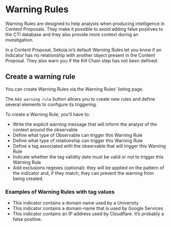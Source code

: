 # Warning Rules

Warning Rules are designed to help analysts when producing intelligence in Content Proposals. They make it possible to avoid adding false positives to the CTI database and they also provide more context during an investigation.

In a Content Proposal, Sekoia.io’s default Warning Rules let you know if an Indicator has no relationship with another object present in the Content Proposal. They also warn you if the Kill Chain step has not been defined.

## Create a warning rule

You can create Warning Rules via the Warning Rules’ listing page.

The `Add warning rule` button allows you to create new rules and define several elements to configure its triggering.

To create a Warning Rule, you’ll have to:

- Write the explicit warning message that will inform the analyst of the context around the observable
- Define what type of Observable can trigger this Warning Rule
- Define what type of relationship can trigger this Warning Rule
- Define a tag associated with the observable that will trigger this Warning Rule
- Indicate whether the tag validity date must be valid or not to trigger this Warning Rule
- Add exclusions regexes (optional): they will be applied on the pattern of the indicator and, if they match, they can prevent the warning from being created.

### Examples of Warning Rules with tag values

- This indicator contains a domain name used by a University
- This indicator contains a domain-name that is used by Google Services
- This indicator contains an IP address used by Cloudflare. It’s probably a false positive.

